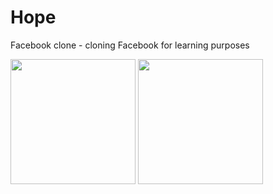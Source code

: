# Hope
Facebook clone - cloning Facebook for learning purposes
<p>
  <img src="https://user-images.githubusercontent.com/113052880/189617997-2d5daa37-21c6-44a0-b479-48c8c7432448.jpg" width="200">
  <img src="https://user-images.githubusercontent.com/113052880/189618102-d26881c6-1e3f-40e0-98eb-22b97611a2ac.jpg" width="200">
</p>
